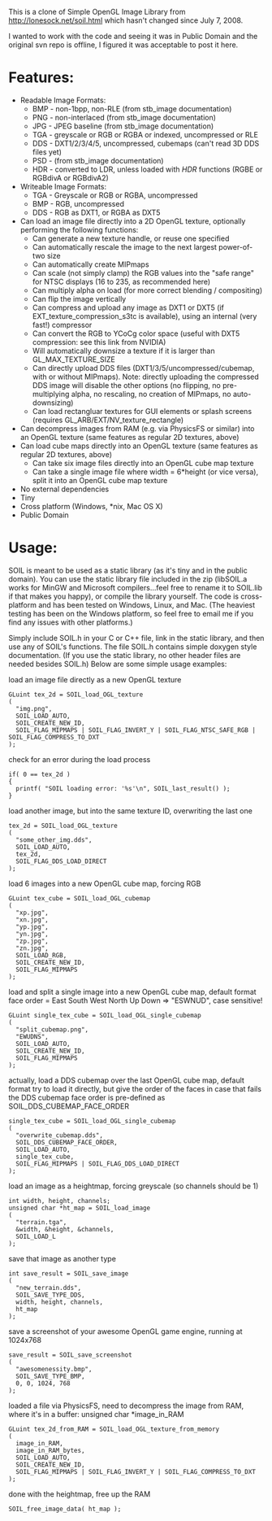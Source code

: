 This is a clone of Simple OpenGL Image Library from http://lonesock.net/soil.html which hasn't changed since July 7, 2008.

I wanted to work with the code and seeing it was in Public Domain and the original svn repo is offline, I figured it was acceptable to post it here.

Features:
=========

* Readable Image Formats:
  * BMP - non-1bpp, non-RLE (from stb_image documentation)
  * PNG - non-interlaced (from stb_image documentation)
  * JPG - JPEG baseline (from stb_image documentation)
  * TGA - greyscale or RGB or RGBA or indexed, uncompressed or RLE
  * DDS - DXT1/2/3/4/5, uncompressed, cubemaps (can't read 3D DDS files yet)
  * PSD - (from stb_image documentation)
  * HDR - converted to LDR, unless loaded with *HDR* functions (RGBE or RGBdivA or RGBdivA2)
* Writeable Image Formats:
  * TGA - Greyscale or RGB or RGBA, uncompressed
  * BMP - RGB, uncompressed
  * DDS - RGB as DXT1, or RGBA as DXT5
* Can load an image file directly into a 2D OpenGL texture, optionally performing the following functions:
  * Can generate a new texture handle, or reuse one specified
  * Can automatically rescale the image to the next largest power-of-two size
  * Can automatically create MIPmaps
  * Can scale (not simply clamp) the RGB values into the "safe range" for NTSC displays (16 to 235, as recommended here)
  * Can multiply alpha on load (for more correct blending / compositing)
  * Can flip the image vertically
  * Can compress and upload any image as DXT1 or DXT5 (if EXT_texture_compression_s3tc is available), using an internal (very fast!) compressor
  * Can convert the RGB to YCoCg color space (useful with DXT5 compression: see this link from NVIDIA)
  * Will automatically downsize a texture if it is larger than GL_MAX_TEXTURE_SIZE
  * Can directly upload DDS files (DXT1/3/5/uncompressed/cubemap, with or without MIPmaps). Note: directly uploading the compressed DDS image will disable the other options (no flipping, no pre-multiplying alpha, no rescaling, no creation of MIPmaps, no auto-downsizing)
  * Can load rectangluar textures for GUI elements or splash screens (requires GL_ARB/EXT/NV_texture_rectangle)
* Can decompress images from RAM (e.g. via PhysicsFS or similar) into an OpenGL texture (same features as regular 2D textures, above)
* Can load cube maps directly into an OpenGL texture (same features as regular 2D textures, above)
  * Can take six image files directly into an OpenGL cube map texture
  * Can take a single image file where width = 6*height (or vice versa), split it into an OpenGL cube map texture
* No external dependencies
* Tiny
* Cross platform (Windows, *nix, Mac OS X)
* Public Domain

Usage:
=======

SOIL is meant to be used as a static library (as it's tiny and in the public domain). You can use the static library file included in the zip (libSOIL.a works for MinGW and Microsoft compilers...feel free to rename it to SOIL.lib if that makes you happy), or compile the library yourself. The code is cross-platform and has been tested on Windows, Linux, and Mac. (The heaviest testing has been on the Windows platform, so feel free to email me if you find any issues with other platforms.)

Simply include SOIL.h in your C or C++ file, link in the static library, and then use any of SOIL's functions. The file SOIL.h contains simple doxygen style documentation. (If you use the static library, no other header files are needed besides SOIL.h) Below are some simple usage examples:

load an image file directly as a new OpenGL texture

	GLuint tex_2d = SOIL_load_OGL_texture
	(
	  "img.png",
	  SOIL_LOAD_AUTO,
	  SOIL_CREATE_NEW_ID,
	  SOIL_FLAG_MIPMAPS | SOIL_FLAG_INVERT_Y | SOIL_FLAG_NTSC_SAFE_RGB | SOIL_FLAG_COMPRESS_TO_DXT
	);

check for an error during the load process

	if( 0 == tex_2d )
	{
	  printf( "SOIL loading error: '%s'\n", SOIL_last_result() );
	}

load another image, but into the same texture ID, overwriting the last one

	tex_2d = SOIL_load_OGL_texture
	(
	  "some_other_img.dds",
	  SOIL_LOAD_AUTO,
	  tex_2d,
	  SOIL_FLAG_DDS_LOAD_DIRECT
	);

load 6 images into a new OpenGL cube map, forcing RGB

	GLuint tex_cube = SOIL_load_OGL_cubemap
	(
	  "xp.jpg",
	  "xn.jpg",
	  "yp.jpg",
	  "yn.jpg",
	  "zp.jpg",
	  "zn.jpg",
	  SOIL_LOAD_RGB,
	  SOIL_CREATE_NEW_ID,
	  SOIL_FLAG_MIPMAPS
	);

load and split a single image into a new OpenGL cube map, default format
face order = East South West North Up Down => "ESWNUD", case sensitive!

	GLuint single_tex_cube = SOIL_load_OGL_single_cubemap
	(
	  "split_cubemap.png",
	  "EWUDNS",
	  SOIL_LOAD_AUTO,
	  SOIL_CREATE_NEW_ID,
	  SOIL_FLAG_MIPMAPS
	);

actually, load a DDS cubemap over the last OpenGL cube map, default format
try to load it directly, but give the order of the faces in case that fails
the DDS cubemap face order is pre-defined as SOIL_DDS_CUBEMAP_FACE_ORDER

	single_tex_cube = SOIL_load_OGL_single_cubemap
	(
	  "overwrite_cubemap.dds",
	  SOIL_DDS_CUBEMAP_FACE_ORDER,
	  SOIL_LOAD_AUTO,
	  single_tex_cube,
	  SOIL_FLAG_MIPMAPS | SOIL_FLAG_DDS_LOAD_DIRECT
	);

load an image as a heightmap, forcing greyscale (so channels should be 1)

	int width, height, channels;
	unsigned char *ht_map = SOIL_load_image
	(
	  "terrain.tga",
	  &width, &height, &channels,
	  SOIL_LOAD_L
	);

save that image as another type

	int save_result = SOIL_save_image
	(
	  "new_terrain.dds",
	  SOIL_SAVE_TYPE_DDS,
	  width, height, channels,
	  ht_map
	);

save a screenshot of your awesome OpenGL game engine, running at 1024x768

	save_result = SOIL_save_screenshot
	(
	  "awesomenessity.bmp",
	  SOIL_SAVE_TYPE_BMP,
	  0, 0, 1024, 768
	);

loaded a file via PhysicsFS, need to decompress the image from RAM,
where it's in a buffer: unsigned char *image_in_RAM

	GLuint tex_2d_from_RAM = SOIL_load_OGL_texture_from_memory
	(
	  image_in_RAM,
	  image_in_RAM_bytes,
	  SOIL_LOAD_AUTO,
	  SOIL_CREATE_NEW_ID,
	  SOIL_FLAG_MIPMAPS | SOIL_FLAG_INVERT_Y | SOIL_FLAG_COMPRESS_TO_DXT
	);

done with the heightmap, free up the RAM

	SOIL_free_image_data( ht_map );
